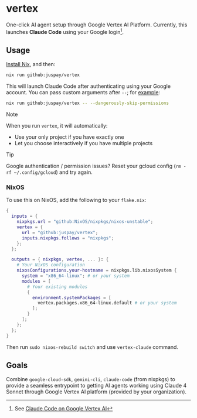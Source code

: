 # vertex

One-click AI agent setup through Google Vertex AI Platform. Currently, this launches **Claude Code** using your Google login[^cc].

[^cc]: See [Claude Code on Google Vertex AI](https://docs.anthropic.com/en/docs/claude-code/google-vertex-ai)

## Usage

[Install Nix](https://nixos.asia/en/install), and then:

```sh
nix run github:juspay/vertex
```

This will launch Claude Code after authenticating using your Google account. You can pass custom arguments after `--`; for [example](https://www.anthropic.com/engineering/claude-code-best-practices#d-safe-yolo-mode):

```sh
nix run github:juspay/vertex -- --dangerously-skip-permissions
```

> [!NOTE]
> When you run `vertex`, it will automatically:
> - Use your only project if you have exactly one
> - Let you choose interactively if you have multiple projects

> [!TIP]
> Google authentication / permission issues? Reset your gcloud config (`rm -rf ~/.config/gcloud`) and try again.

### NixOS

To use this on NixOS, add the following to your `flake.nix`:

```nix
{
  inputs = {
    nixpkgs.url = "github:NixOS/nixpkgs/nixos-unstable";
    vertex = {
      url = "github:juspay/vertex";
      inputs.nixpkgs.follows = "nixpkgs";
    };
  };

  outputs = { nixpkgs, vertex, ... }: {
    # Your NixOS configuration
    nixosConfigurations.your-hostname = nixpkgs.lib.nixosSystem {
      system = "x86_64-linux"; # or your system
      modules = [
        # Your existing modules
        {
          environment.systemPackages = [
            vertex.packages.x86_64-linux.default # or your system
          ];
        }
      ];
    };
  };
}
```

Then run `sudo nixos-rebuild switch` and use `vertex-claude` command.

## Goals

Combine `google-cloud-sdk`, `gemini-cli`, `claude-code` (from nixpkgs) to provide a seamless entrypoint to getting AI agents working using Claude 4 Sonnet through Google Vertex AI platform (provided by your organization).

